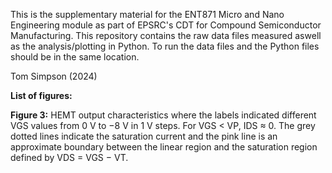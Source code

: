 This is the supplementary material for the ENT871 Micro and Nano Engineering module as part of EPSRC's CDT for Compound Semiconductor Manufacturing. This repository contains the raw data files measured aswell as the analysis/plotting in Python. To run the data files and the Python files should be in the same location.

Tom Simpson (2024)

**List of figures:**

**Figure 3:** HEMT output characteristics where the labels indicated different VGS values from 0 V to −8 V in 1 V steps. For VGS < VP, IDS ≈ 0. The grey dotted lines indicate the saturation current and the pink line is an approximate boundary between the linear region and the saturation region defined by VDS = VGS − VT.



